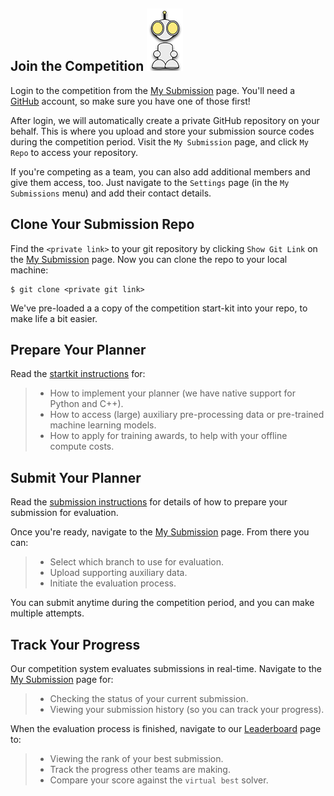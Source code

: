 ## Join the Competition ![r10](external_page_resource/robots/r10_s.png)

Login to the competition from the [My Submission](./submission) page. You'll need
a [GitHub](https://github.com) account, so make sure you have one of those first! 

After login, we will automatically create a private GitHub repository on your
behalf. This is where you upload and store your submission source codes during
the competition period. 
Visit the `My Submission` page, and click `My Repo` to access your repository. 

If you're competing as a team, you can also add additional members and give
them access, too. Just navigate to the `Settings` page (in the `My Submissions`
menu) and add their contact details. 

## Clone Your Submission Repo

Find the `<private link>` to your git repository by clicking `Show Git Link` on
the [My Submission](./submission) page. Now you can clone the repo to your
local machine:

```
$ git clone <private git link>
```

We've pre-loaded a a copy of the competition start-kit into your repo, to make life a bit easier. 

## Prepare Your Planner
Read the [startkit instructions](https://github.com/MAPF-Competition/Start-Kit/blob/main/README.md) for:
> - How to implement your planner (we have native support for Python and C++).
> - How to access (large) auxiliary pre-processing data or pre-trained machine learning models.
> - How to apply for training awards, to help with your offline compute costs.

## Submit Your Planner
Read the [submission instructions](https://github.com/MAPF-Competition/Start-Kit/blob/main/Submission_Instruction.md)
for details of how to prepare your submission for evaluation. 

Once you're ready, navigate to the [My Submission](./submission) page. From there
you can:
> - Select which branch to use for evaluation.
> - Upload supporting auxiliary data.
> - Initiate the evaluation process.

You can submit anytime during the competition period, and you can make multiple attempts.

## Track Your Progress
Our competition system evaluates submissions in real-time. Navigate to the [My Submission](./submission) page for:
> - Checking the status of your current submission.
> - Viewing your submission history (so you can track your progress).

When the evaluation process is finished, navigate to our [Leaderboard](./leaderboard) page to:
> - Viewing the rank of your best submission.
> - Track the progress other teams are making.
> - Compare your score against the `virtual best` solver.

